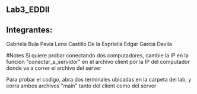 ## Lab3_EDDII

## Integrantes:
Gabriela Bula Pavia
Lena Castillo De la Espriella
Edgar Garcia Davila

#Notes
Si quiere probar conectando dos computadores, cambie la IP en la funcion "conectar_a_servidor" en el archivo client por la IP del computador donde va a correr el archivo del server

Para probar el codigo, abra dos terminales ubicadas en la carpeta del lab, y corra ambos archivos "main" tanto del client como del server
